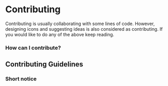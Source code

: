 # Contributing
Contributing is usually collaborating with some lines of code. However, designing icons and suggesting ideas is also considered as contributing. If you would like to do any of the above keep reading.

### How can I contribute?

## Contributing Guidelines 

### Short notice
